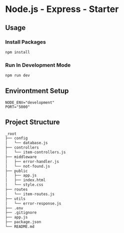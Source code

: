 # Node.js - Express - Starter

## Usage

### Install Packages

```bash
npm install
```

### Run In Development Mode

```bash
npm run dev
```

## Environtment Setup

```env
NODE_ENV="development"
PORT="5000"
```

## Project Structure

```bash
_root
├── config
│   └── database.js
├── controllers
│   └── item-controllers.js
├── middleware
│   ├── error-handler.js
│   └── not-found.js
├── public
│   ├── app.js
│   ├── index.html
│   └── style.css
├── routes
│   └── item-routes.js
├── utils
│   └── error-response.js
├── .env
├── .gitignore
├── app.js
├── package.json
└── README.md
```
